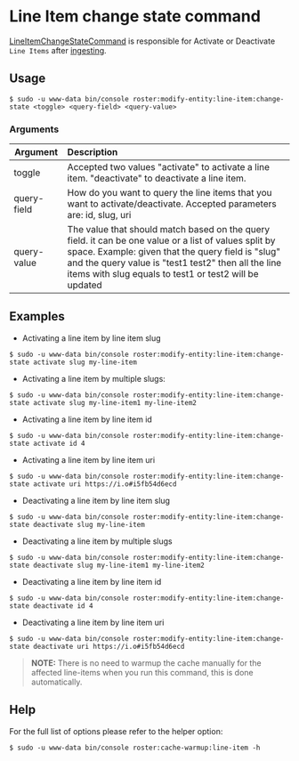 # Line Item change state command

[LineItemChangeStateCommand](../../src/Command/ModifyEntity/LineItem/LineItemChangeStateCommand.php) is responsible for Activate 
or Deactivate `Line Items` after [ingesting](line-item-ingester-command.md).
    
## Usage
```shell script
$ sudo -u www-data bin/console roster:modify-entity:line-item:change-state <toggle> <query-field> <query-value>
```
### Arguments

| Argument        | Description                                                                                                                                                                                                                                                                |
| ----------------|:---------------------------------------------------------------------------------------------------------------------------------------------------------------------------------------------------------------------------------------------------------------------------|
| toggle          | Accepted two values "activate" to activate a line item. "deactivate" to deactivate a line item.                                                                                                                                                                            |
| query-field     | How do you want to query the line items that you want to activate/deactivate. Accepted parameters are: id, slug, uri                                                                                                                                                       |
| query-value     | The value that should match based on the query field. it can be one value or a list of values split by space. Example: given that the query field is "slug" and the query value is "test1 test2" then all the line items with slug equals to test1 or test2 will be updated |

## Examples
- Activating a line item by line item slug
```shell script
$ sudo -u www-data bin/console roster:modify-entity:line-item:change-state activate slug my-line-item
```
- Activating a line item by multiple slugs:
 ```shell script
$ sudo -u www-data bin/console roster:modify-entity:line-item:change-state activate slug my-line-item1 my-line-item2
```
- Activating a line item by line item id
```shell script
$ sudo -u www-data bin/console roster:modify-entity:line-item:change-state activate id 4
```
- Activating a line item by line item uri
```shell script
$ sudo -u www-data bin/console roster:modify-entity:line-item:change-state activate uri https://i.o#i5fb54d6ecd
```
- Deactivating a line item by line item slug
```shell script
$ sudo -u www-data bin/console roster:modify-entity:line-item:change-state deactivate slug my-line-item
```
- Deactivating a line item by multiple slugs
```shell script
$ sudo -u www-data bin/console roster:modify-entity:line-item:change-state deactivate slug my-line-item1 my-line-item2
```
- Deactivating a line item by line item id
```shell script
$ sudo -u www-data bin/console roster:modify-entity:line-item:change-state deactivate id 4
```
- Deactivating a line item by line item uri
```shell script
$ sudo -u www-data bin/console roster:modify-entity:line-item:change-state deactivate uri https://i.o#i5fb54d6ecd
```

> **NOTE:** There is no need to warmup the cache manually for the affected line-items when you run this command,
>this is done automatically.


## Help
For the full list of options please refer to the helper option:
```shell script
$ sudo -u www-data bin/console roster:cache-warmup:line-item -h
```